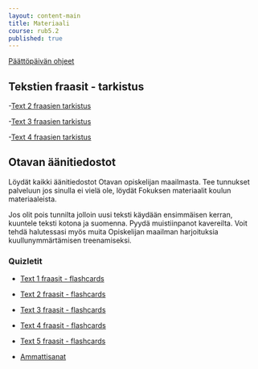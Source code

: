 ```yaml
---
layout: content-main
title: Materiaali
course: rub5.2
published: true
---
```

[Päättöpäivän ohjeet](/media/rub5/Arviointipäivän_ohjeet_RUB5.pdf)

## Tekstien fraasit - tarkistus

-[Text 2 fraasien tarkistus](/media/rub5/Text2_fraser.pdf)

-[Text 3 fraasien tarkistus](/media/rub5/Text3_fraasit.pdf)

-[Text 4 fraasien tarkistus](/media/rub5/Text4_fraser.pdf)

## Otavan äänitiedostot

Löydät kaikki äänitiedostot Otavan opiskelijan maailmasta. Tee tunnukset palveluun jos sinulla ei vielä ole, löydät Fokuksen materiaalit koulun materiaaleista.

Jos olit pois tunnilta jolloin uusi teksti käydään ensimmäisen kerran, kuuntele teksti kotona ja suomenna. Pyydä muistiinpanot kavereilta. Voit tehdä halutessasi myös muita Opiskelijan maailman harjoituksia kuullunymmärtämisen treenamiseksi.

### Quizletit

- [Text 1 fraasit - flashcards](https://quizlet.com/_630mg0)
- [Text 2 fraasit - flashcards](https://quizlet.com/_613ywq)
- [Text 3 fraasit - flashcards](https://quizlet.com/_61402f)
- [Text 4 fraasit - flashcards](https://quizlet.com/_62f0m4)
- [Text 5 fraasit - flashcards](https://quizlet.com/_62ffrr)

- [Ammattisanat](/media/rub5/ammattisanat.pdf)
